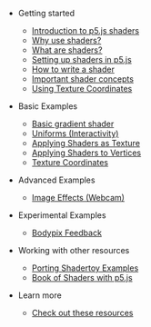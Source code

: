 * Getting started
    * [Introduction to p5.js shaders](/)
    * [Why use shaders?](./docs/why-use-shaders.md)
    * [What are shaders?](./docs/what-are-shaders.md)
    * [Setting up shaders in p5.js](./docs/setting-up-shaders-in-p5.md)
    * [How to write a shader](./docs/how-to-write-a-shader.md)
    * [Important shader concepts](./docs/important-concepts.md)
    * [Using Texture Coordinates](./docs/using-texture-coordinates.md)

* Basic Examples
   * [Basic gradient shader](./docs/examples/basic.md)
   * [Uniforms (Interactivity)](./docs/examples/interactivity.md)
   * [Applying Shaders as Texture](./docs/examples/shaders_to_shapes.md)
   * [Applying Shaders to Vertices](./docs/examples/shaders_to_vertices.md)
   * [Texture Coordinates](./docs/examples/texture_coordinates.md)  
   
* Advanced Examples
   * [Image Effects (Webcam)](./docs/examples/image_effects.md)
   
* Experimental Examples
   * [Bodypix Feedback](./docs/examples/bodypix.md)
      
* Working with other resources
   * [Porting Shadertoy Examples](./docs/examples/shadertoy.md)
   * [Book of Shaders with p5.js](./docs/examples/bookofshaders.md)

* Learn more
   * [Check out these resources](./docs/continue-learning.md)
